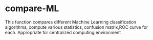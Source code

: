 # compare-ML
This function compares different Machine Learning classification algorithms, compute various statistics, confusion matrix,ROC curve for each.
Appropriate for centralized computing environment

